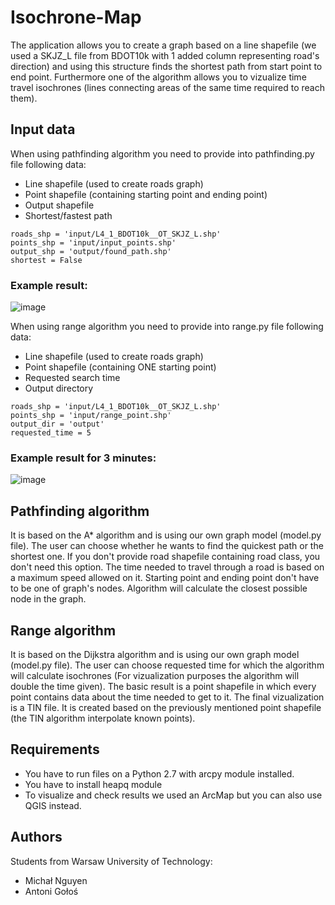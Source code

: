 # Isochrone-Map
The application allows you to create a graph based on a line shapefile (we used a SKJZ_L file from BDOT10k with 1 added column representing road's direction) and using this structure finds the shortest path from start point to end point. Furthermore one of the algorithm allows you to vizualize time travel isochrones (lines connecting areas of the same time required to reach them).

## Input data
When using pathfinding algorithm you need to provide into pathfinding.py file following data: 
* Line shapefile (used to create roads graph)
* Point shapefile (containing starting point and ending point)
* Output shapefile 
* Shortest/fastest path
```
roads_shp = 'input/L4_1_BDOT10k__OT_SKJZ_L.shp'
points_shp = 'input/input_points.shp'
output_shp = 'output/found_path.shp'
shortest = False
```
### Example result:
![image](https://user-images.githubusercontent.com/50464859/113927156-6572d580-97ed-11eb-82bf-f4f541c8174c.png)

When using range algorithm you need to provide into range.py file following data: 
* Line shapefile (used to create roads graph)
* Point shapefile (containing ONE starting point)
* Requested search time
* Output directory
```
roads_shp = 'input/L4_1_BDOT10k__OT_SKJZ_L.shp'
points_shp = 'input/range_point.shp'
output_dir = 'output'
requested_time = 5
```
### Example result for 3 minutes:
![image](https://user-images.githubusercontent.com/50464859/113926540-91da2200-97ec-11eb-89fb-ae68a561a23f.png)

## Pathfinding algorithm
It is based on the A* algorithm and is using our own graph model (model.py file). The user can choose whether he wants to find the quickest path or the shortest one. If you don't provide road shapefile containing road class, you don't need this option. The time needed to travel through a road is based on a maximum speed allowed on it. Starting point and ending point don't have to be one of graph's nodes. Algorithm will calculate the closest possible node in the graph.
## Range algorithm
It is based on the Dijkstra algorithm and is using our own graph model (model.py file). The user can choose requested time for which the algorithm will calculate isochrones (For vizualization purposes the algorithm will double the time given). The basic result is a point shapefile in which every point contains data about the time needed to get to it. The final vizualization is a TIN file. It is created based on the previously mentioned point shapefile (the TIN algorithm interpolate known points).

## Requirements
* You have to run files on a Python 2.7 with arcpy module installed.
* You have to install heapq module
* To visualize and check results we used an ArcMap but you can also use QGIS instead.

## Authors
Students from Warsaw University of Technology:
* Michał Nguyen
* Antoni Gołoś 
